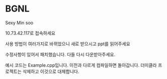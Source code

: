 BGNL
====

Sexy Min soo

10.73.42.117로 접속하세요

  사용 방법이 여러가지로 바뀌었으니 새로 받으시고 ppt를 읽어주세요

수정사항이 있어서 패치했습니다. 다들  다시 다운받아주세요.

예시 코드는 Example.cpp입니다. 이전과 다르게 컴파일하면 돌아갑니다. 더미클라 프로젝트는 삭제하고 이것으로 대체합니다.
